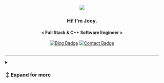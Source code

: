 
<div id="header" align="center">
  <img src="https://i.imgur.com/JmWKFzo.png"/>
</div>
<div id="header" align="center">
  <h3>Hi! I'm Joey.</h3>
  <h4>< Full Stack & C++ Software Engineer ></h4>
</div>
<div id="badges" align="center">
  <!--<a href="https://joeeey.com"><img src="https://img.shields.io/badge/website-black?logo=react&style=for-the-badge&logoColor=white" alt="Website Badge"/></a>-->
  <a href="https://joeeey.com/blog"><img src="https://img.shields.io/badge/blog-black?logo=rss&style=for-the-badge&logoColor=white" alt="Blog Badge"/></a>
  <a href="https://joeeey.com/contact"><img src="https://img.shields.io/badge/contact-black?logo=mail.ru&style=for-the-badge&logoColor=white" alt="Contact Badge"/></a>
</div>

<br/>

---

<!-- Outer collapsible section -->
<details>
  <summary><h3>↕️ Expand for more</h3></summary>

<!-- Inner 'About Me' section -->
<details>
  <summary><h4>:man_technologist: About Me</h4></summary>

- :telescope: I'm currently employed full-time as a C++ Software Engineer.

- :heart: In my free time I am building a project using Flask (coming soon).

</details>

<!-- Inner 'Projects' section -->
<details>
  <summary><h4>:gear: Projects</h4></summary>
  
  <img src="https://github-readme-stats.vercel.app/api?username=itsmejoeeey" alt="Joey's Github statistics" />
  
  <br>

[View a list of my projects...](https://joeeey.com/projects/)

</details>
  
<!-- Inner 'Languages and Tools' section -->
<details>
  <summary><h4>:hammer_and_wrench: Languages and Tools</h4></summary>
  <a href="https://isocpp.org/">
    <img src="https://github.com/devicons/devicon/blob/master/icons/cplusplus/cplusplus-original.svg" title="C++" alt="C++" width="36" height="36"/>
  </a>
  
  <h5>Full Stack:</h5>
  <table>
    <tr>
      <th>Category</th>
      <th>Technologies</th>
    </tr>
    <tr>
      <td>Frameworks</td>
      <td>
        <a href="https://www.gatsbyjs.com/">
          <img src="https://github.com/devicons/devicon/blob/master/icons/gatsby/gatsby-original.svg" title="Gatsby" alt="Gatsby" width="36" height="36"/>
        </a>
        <a href="https://nextjs.org/">
          <img src="https://github.com/devicons/devicon/blob/master/icons/nextjs/nextjs-original.svg" title="Next.js" alt="Next.js" width="36" height="36"/>
        </a>
      </td>
    </tr>
    <tr>
      <td>Core</td>
      <td>
        <a href="https://www.ecma-international.org/publications-and-standards/standards/ecma-262/">
          <img src="https://github.com/devicons/devicon/blob/master/icons/javascript/javascript-original.svg" title="Javascript" alt="Javascript" width="36" height="36"/>
        </a>
        <a href="https://nodejs.org/">
          <img src="https://github.com/devicons/devicon/blob/master/icons/nodejs/nodejs-original.svg" title="NodeJS" alt="NodeJS" width="36" height="36"/>
        </a>
        <a href="https://reactjs.org/">
          <img src="https://github.com/devicons/devicon/blob/master/icons/react/react-original.svg" title="React" alt="React" width="36" height="36"/>
        </a>
        <a href="https://www.python.org/">
          <img src="https://github.com/devicons/devicon/blob/master/icons/python/python-original.svg" title="Python" alt="Python" width="36" height="36"/>
        </a>
      </td>
    </tr>
    <tr>
      <td>Cloud</td>
      <td>
        <a href="https://aws.amazon.com/">
          <img src="https://github.com/devicons/devicon/blob/master/icons/amazonwebservices/amazonwebservices-original.svg" title="Amazon Web Services" alt="Amazon Web Services" width="36" height="36"/>
        </a>
        <a href="https://www.cloudflare.com/">
          <img src="https://github.com/devicons/devicon/blob/develop/icons/cloudflare/cloudflare-original.svg" title="Cloudflare" alt="Cloudflare" width="36" height="36"/>
        </a>
      </td>
    </tr>
    <tr>
      <td>DevOps</td>
      <td>
        <a href="https://www.docker.com/">
          <img src="https://github.com/devicons/devicon/blob/master/icons/docker/docker-original.svg" title="Docker" alt="Docker" width="36" height="36"/>
        </a>
      </td>
    </tr>
    <tr>
      <td>Misc</td>
      <td>
        <a href="https://www.linuxfoundation.org/">
          <img src="https://github.com/devicons/devicon/blob/master/icons/linux/linux-original.svg" title="Linux" alt="Linux" width="36" height="36"/>
        </a>
      </td>
    </tr>
  </table>
</details>

<!-- Inner 'Latest posts' section -->
<details>
  <summary><h4>:writing_hand: Latest posts</h4></summary>

<!-- BLOG-POST-LIST:START -->
- [Self-hosting SSO with Traefik &lpar;Part 2&rpar;: OAuth2 Proxy](https://joeeey.com/blog/selfhosting-sso-with-traefik-oauth2-proxy-part-2/)
- [Self-hosting SSO with Traefik &lpar;Part 1&rpar;: Keycloak](https://joeeey.com/blog/selfhosting-sso-with-traefik-keycloak-part-1/)
- [Self-hosting SSO &lpar;Part 3&rpar;: LDAP](https://joeeey.com/blog/selfhosting-sso-ldap-part-3/)
- [Self-hosting SSO with Nginx &lpar;Part 2&rpar;: OAuth2 Proxy](https://joeeey.com/blog/selfhosting-sso-with-nginx-oauth2-proxy-part-2/)
- [Self-hosting SSO with Nginx &lpar;Part 1&rpar;: Keycloak](https://joeeey.com/blog/selfhosting-sso-with-nginx-keycloak-part-1/)
<!-- BLOG-POST-LIST:END -->

[View more...](https://joeeey.com/blog/)
  
</details>
</details>
